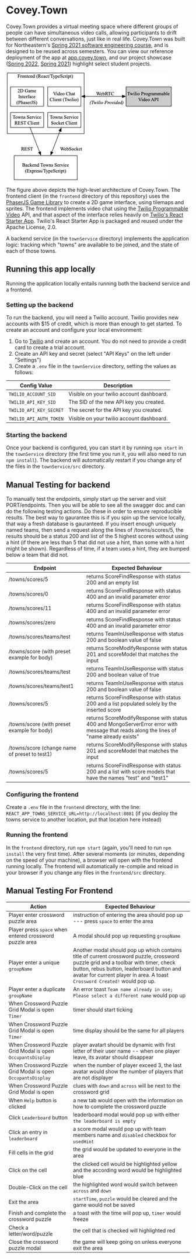 # Covey.Town

Covey.Town provides a virtual meeting space where different groups of people can have simultaneous video calls, allowing participants to drift between different conversations, just like in real life.
Covey.Town was built for Northeastern's [Spring 2021 software engineering course](https://neu-se.github.io/CS4530-CS5500-Spring-2021/), and is designed to be reused across semesters.
You can view our reference deployment of the app at [app.covey.town](https://app.covey.town/), and our project showcase ([Spring 2022](https://neu-se.github.io/CS4530-Spring-2022/assignments/project-showcase), [Spring 2021](https://neu-se.github.io/CS4530-CS5500-Spring-2021/project-showcase)) highlight select student projects.

![Covey.Town Architecture](docs/covey-town-architecture.png)

The figure above depicts the high-level architecture of Covey.Town.
The frontend client (in the `frontend` directory of this repository) uses the [PhaserJS Game Library](https://phaser.io) to create a 2D game interface, using tilemaps and sprites.
The frontend implements video chat using the [Twilio Programmable Video](https://www.twilio.com/docs/video) API, and that aspect of the interface relies heavily on [Twilio's React Starter App](https://github.com/twilio/twilio-video-app-react). Twilio's React Starter App is packaged and reused under the Apache License, 2.0.

A backend service (in the `townService` directory) implements the application logic: tracking which "towns" are available to be joined, and the state of each of those towns.

## Running this app locally

Running the application locally entails running both the backend service and a frontend.

### Setting up the backend

To run the backend, you will need a Twilio account. Twilio provides new accounts with $15 of credit, which is more than enough to get started.
To create an account and configure your local environment:

1. Go to [Twilio](https://www.twilio.com/) and create an account. You do not need to provide a credit card to create a trial account.
2. Create an API key and secret (select "API Keys" on the left under "Settings")
3. Create a `.env` file in the `townService` directory, setting the values as follows:

| Config Value            | Description                               |
| ----------------------- | ----------------------------------------- |
| `TWILIO_ACCOUNT_SID`    | Visible on your twilio account dashboard. |
| `TWILIO_API_KEY_SID`    | The SID of the new API key you created.   |
| `TWILIO_API_KEY_SECRET` | The secret for the API key you created.   |
| `TWILIO_API_AUTH_TOKEN` | Visible on your twilio account dashboard. |

### Starting the backend

Once your backend is configured, you can start it by running `npm start` in the `townService` directory (the first time you run it, you will also need to run `npm install`).
The backend will automatically restart if you change any of the files in the `townService/src` directory.

## Manual Testing for backend

To manually test the endpoints, simply start up the server and visit PORT/endpoints. Then you will be able to see all the swagger doc and can do the following testing actions. Do these in order to ensure reproducible results. The best way to gaurantee this is if you spin up the service locally, that way a fresh database is gauranteed. If you insert enough uniquely named teams, then send a request along the lines of /towns/scores/5, the results should be a status 200 and list of the 5 highest scores without using a hint (if there are less than 5 that did not use a hint, than some with a hint might be shown). Regardless of time, if a team uses a hint, they are bumped below a team that did not.

| Endpoint                                      | Expected Behaviour                                                                                                                      |
| --------------------------------------------- | --------------------------------------------------------------------------------------------------------------------------------------- |
| /towns/scores/5                               | returns ScoreFindResponse with status 200 and an empty list                                                                             |
| /towns/scores/0                               | returns ScoreFindResponse with status 400 and an invalid parameter error                                                                |
| /towns/scores/11                              | returns ScoreFindResponse with status 400 and an invalid parameter error                                                                |
| /towns/scores/zero                            | returns ScoreFindResponse with status 400 and an invalid parameter error                                                                |
| /towns/scores/teams/test                      | returns TeamInUseResponse with status 200 and boolean value of false                                                                    |
| /towns/score (with preset example for body)   | returns ScoreModifyResponse with status 201 and scoreModel that matches the input                                                       |
| /towns/scores/teams/test                      | returns TeamInUseResponse with status 200 and boolean value of true                                                                     |
| /towns/scores/teams/test1                     | returns TeamInUseResponse with status 200 and boolean value of false                                                                    |
| /towns/scores/5                               | returns ScoreFindResponse with status 200 and a list populated solely by the inserted score                                             |
| /towns/score (with preset example for body)   | returns ScoreModifyResponse with status 400 and MongoServerError error with message that reads along the lines of "name already exists" |
| /towns/score (change name of preset to test1) | returns ScoreModifyResponse with status 201 and scoreModel that matches the input                                                       |
| /towns/scores/5                               | returns ScoreFindResponse with status 200 and a list with score models that have the names "test" and "test1"                           |

### Configuring the frontend

Create a `.env` file in the `frontend` directory, with the line: `REACT_APP_TOWNS_SERVICE_URL=http://localhost:8081` (if you deploy the towns service to another location, put that location here instead)

### Running the frontend

In the `frontend` directory, run `npm start` (again, you'll need to run `npm install` the very first time). After several moments (or minutes, depending on the speed of your machine), a browser will open with the frontend running locally.
The frontend will automatically re-compile and reload in your browser if you change any files in the `frontend/src` directory.

## Manual Testing For Frontend

| Action                                                      | Expected Behaviour                                                                                                                                                                                                                                             |
| ----------------------------------------------------------- | -------------------------------------------------------------------------------------------------------------------------------------------------------------------------------------------------------------------------------------------------------------- |
| Player enter crossword puzzle area                          | instruction of entering the area should pop up --- press `space` to enter the area                                                                                                                                                                             |
| Player press `space` when entered crossword puzzle area     | A modal should pop up requesting `groupName`                                                                                                                                                                                                                   |
| Player enter a unique `groupName`                           | Another modal should pop up which contains title of current crossword puzzle, crossword puzzle grid and a toolbar with timer, check button, rebus button, leaderboard button and avatar for current player in area. A toast `Crossword Created!` would pop up. |
| Player enter a duplicate `groupName`                        | An error toast `Team name already in use; Please select a different name` would pop up                                                                                                                                                                         |
| When Crossword Puzzle Grid Modal is open `Timer`            | timer should start ticking                                                                                                                                                                                                                                     |
| When Crossword Puzzle Grid Modal is open `Timer`            | time display should be the same for all players                                                                                                                                                                                                                |
| When Crossword Puzzle Grid Modal is open `OccupantsDisplay` | player avatart should be dynamic with first letter of their user name -- when one player leave, its avatar should disappear                                                                                                                                    |
| When Crossword Puzzle Grid Modal is open `OccupantsDisplay` | when the number of player exceed 3, the last avatar would show the number of players that are not displayer                                                                                                                                                    |
| When Crossword Puzzle Grid Modal is open                    | clues with `down` and `across` will be next to the crossword grid                                                                                                                                                                                              |
| When `Help` button is clicked                               | a new tab would open with the information on how to complete the crossword puzzle                                                                                                                                                                              |
| Click `Leaderboard` button                                  | leaderboard modal would pop up with either `the leaderboard is empty `                                                                                                                                                                                         |
| Click an entry in `leaderboard`                             | a score modal would pop up with team members name and `disabled` checkbox for `usedHint`                                                                                                                                                                       |
| Fill cells in the grid                                      | the grid would be updated to everyone in the area                                                                                                                                                                                                              |
| Click on the cell                                           | the clicked cell would be highlighted yellow and the according word would be highlighted blue                                                                                                                                                                  |
| Double-Click on the cell                                    | the highlighted word would switch between `across` and `down`                                                                                                                                                                                                  |
| Exit the area                                               | `startTime`, `puzzle` would be cleared and the game would not be saved                                                                                                                                                                                         |
| Finish and complete the crossword puzzle                    | a toast with the time will pop up, `timer` would freeze                                                                                                                                                                                                        |
| Check a letter/word/puzzle                                  | the cell that is checked will highlighted red                                                                                                                                                                                                                  |
| Close the crossword puzzle modal                            | the game will keep going on unless everyone exit the area                                                                                                                                                                                                      |
